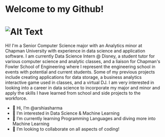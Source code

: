 # Welcome to my Github!
# ![Alt Text](https://media0.giphy.com/media/Nx0rz3jtxtEre/giphy.gif?cid=ecf05e47qh4nmys6fm6igttuttla8i3dc0dzfdtor6ws7uic&rid=giphy.gif&ct=g)

Hi! I'm a Senior Computer Science major with an Analytics minor at Chapman University with experience in data science and application software. I am currently Data Science Intern @ Disney, a student tutor for various computer science and analytic classes, and a liaison for Chapman's Fowler School of Engineering where I represent the engineering school in events with potential and current students. Some of my previous projects include creating applications for data storage, a business analytics interactive game used in classes, and a virtual DJ. I am very interested in looking into a career in data science to incorporate my major and minor and apply the skills I have learned from school and side projects to the workforce.

- 👋 Hi, I’m @arshiasharma
- 👀 I’m interested in Data Science & Machine Learning
- 🌱 I’m currently learning Programming Languages and diving more into Machine Learning
- 💞️ I’m looking to collaborate on all aspects of coding!

<!---
arshiasharma/arshiasharma is a ✨ special ✨ repository because its `README.md` (this file) appears on your GitHub profile.
You can click the Preview link to take a look at your changes.
--->
